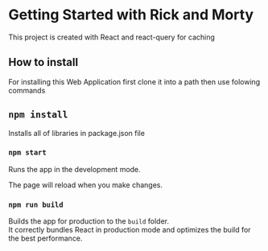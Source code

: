 # Getting Started with Rick and Morty

This project is created with React and react-query for caching

## How to install

For installing this Web Application first clone it into a path then use folowing commands

## `npm install`

Installs all of libraries in package.json file

### `npm start`

Runs the app in the development mode.

The page will reload when you make changes.

### `npm run build`

Builds the app for production to the `build` folder.\
It correctly bundles React in production mode and optimizes the build for the best performance.
